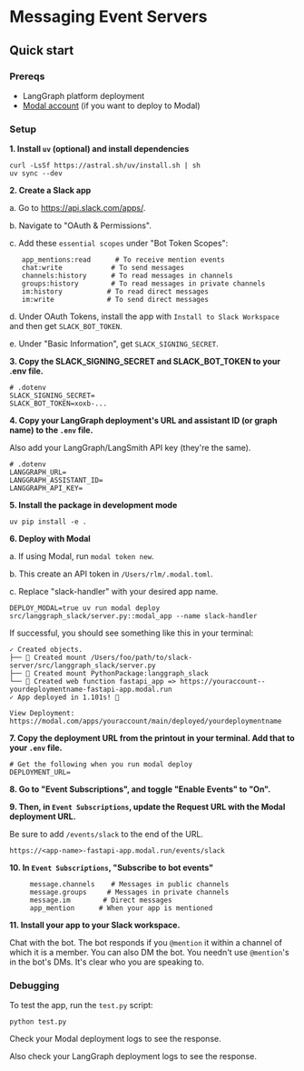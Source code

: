 # Messaging Event Servers

## Quick start

### Prereqs

- LangGraph platform deployment
- [Modal account](https://modal.com/apps/) (if you want to deploy to Modal)

### Setup

**1. Install `uv` (optional) and install dependencies**
```shell
curl -LsSf https://astral.sh/uv/install.sh | sh
uv sync --dev
```

**2. Create a Slack app**

a. Go to https://api.slack.com/apps/.

b. Navigate to "OAuth & Permissions". 

c. Add these `essential scopes` under "Bot Token Scopes":

```
   app_mentions:read      # To receive mention events
   chat:write            # To send messages
   channels:history      # To read messages in channels
   groups:history        # To read messages in private channels
   im:history           # To read direct messages
   im:write             # To send direct messages
```

d. Under OAuth Tokens, install the app with `Install to Slack Workspace` and then get `SLACK_BOT_TOKEN`.

e. Under "Basic Information", get `SLACK_SIGNING_SECRET`.

**3. Copy the SLACK_SIGNING_SECRET and SLACK_BOT_TOKEN to your .env file.** 

```shell
# .dotenv
SLACK_SIGNING_SECRET=
SLACK_BOT_TOKEN=xoxb-...
```

**4. Copy your LangGraph deployment's URL and assistant ID (or graph name) to the `.env` file.**

Also add your LangGraph/LangSmith API key (they're the same).

```shell
# .dotenv
LANGGRAPH_URL=
LANGGRAPH_ASSISTANT_ID=
LANGGRAPH_API_KEY=
```

**5. Install the package in development mode**
```shell
uv pip install -e .
```

**6. Deploy with Modal**

a. If using Modal, run `modal token new`. 

b. This create an API token in `/Users/rlm/.modal.toml`. 

c. Replace "slack-handler" with your desired app name. 
```shell
DEPLOY_MODAL=true uv run modal deploy src/langgraph_slack/server.py::modal_app --name slack-handler
```
If successful, you should see something like this in your terminal:

```shell
✓ Created objects.
├── 🔨 Created mount /Users/foo/path/to/slack-server/src/langgraph_slack/server.py
├── 🔨 Created mount PythonPackage:langgraph_slack
└── 🔨 Created web function fastapi_app => https://youraccount--yourdeploymentname-fastapi-app.modal.run
✓ App deployed in 1.101s! 🎉

View Deployment: https://modal.com/apps/youraccount/main/deployed/yourdeploymentname
```

**7. Copy the deployment URL from the printout in your terminal. Add that to your `.env` file.**
```
# Get the following when you run modal deploy
DEPLOYMENT_URL=
``` 

**8. Go to "Event Subscriptions", and toggle "Enable Events" to "On".**

**9. Then, in `Event Subscriptions`, update the Request URL with the Modal deployment URL.**

Be sure to add `/events/slack` to the end of the URL.

```
https://<app-name>-fastapi-app.modal.run/events/slack
```

**10. In `Event Subscriptions`, "Subscribe to bot events"** 

```
     message.channels    # Messages in public channels
     message.groups     # Messages in private channels
     message.im        # Direct messages
     app_mention      # When your app is mentioned
```

**11. Install your app to your Slack workspace.**

Chat with the bot. The bot responds if you `@mention` it within a channel of which it is a member. You can also DM the bot. You needn't use `@mention`'s in the bot's DMs. It's clear who you are speaking to.

### Debugging 

To test the app, run the `test.py` script:

```shell
python test.py 
```

Check your Modal deployment logs to see the response.

Also check your LangGraph deployment logs to see the response.

